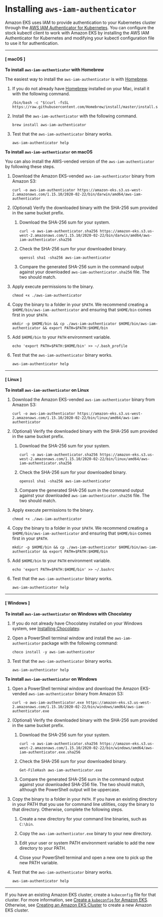 # Installing `aws-iam-authenticator`<a name="install-aws-iam-authenticator"></a>

Amazon EKS uses IAM to provide authentication to your Kubernetes cluster through the [AWS IAM Authenticator for Kubernetes](https://github.com/kubernetes-sigs/aws-iam-authenticator)\. You can configure the stock kubectl client to work with Amazon EKS by installing the AWS IAM Authenticator for Kubernetes and modifying your kubectl configuration file to use it for authentication\.

------
#### [ macOS ]

**To install `aws-iam-authenticator` with Homebrew**

The easiest way to install the `aws-iam-authenticator` is with [Homebrew](https://brew.sh/)\.

1. If you do not already have [Homebrew](https://brew.sh/) installed on your Mac, install it with the following command\.

   ```
   /bin/bash -c "$(curl -fsSL https://raw.githubusercontent.com/Homebrew/install/master/install.sh)""
   ```

1. Install the `aws-iam-authenticator` with the following command\.

   ```
   brew install aws-iam-authenticator
   ```

1. Test that the `aws-iam-authenticator` binary works\.

   ```
   aws-iam-authenticator help
   ```

**To install `aws-iam-authenticator` on macOS**

You can also install the AWS\-vended version of the `aws-iam-authenticator` by following these steps\.

1. Download the Amazon EKS\-vended `aws-iam-authenticator` binary from Amazon S3:

   ```
   curl -o aws-iam-authenticator https://amazon-eks.s3.us-west-2.amazonaws.com/1.15.10/2020-02-22/bin/darwin/amd64/aws-iam-authenticator
   ```

1. \(Optional\) Verify the downloaded binary with the SHA\-256 sum provided in the same bucket prefix\. 

   1. Download the SHA\-256 sum for your system\.

      ```
      curl -o aws-iam-authenticator.sha256 https://amazon-eks.s3.us-west-2.amazonaws.com/1.15.10/2020-02-22/bin/darwin/amd64/aws-iam-authenticator.sha256
      ```

   1. Check the SHA\-256 sum for your downloaded binary\.

      ```
      openssl sha1 -sha256 aws-iam-authenticator
      ```

   1. Compare the generated SHA\-256 sum in the command output against your downloaded `aws-iam-authenticator.sha256` file\. The two should match\.

1. Apply execute permissions to the binary\.

   ```
   chmod +x ./aws-iam-authenticator
   ```

1. Copy the binary to a folder in your `$PATH`\. We recommend creating a `$HOME/bin/aws-iam-authenticator` and ensuring that `$HOME/bin` comes first in your `$PATH`\.

   ```
   mkdir -p $HOME/bin && cp ./aws-iam-authenticator $HOME/bin/aws-iam-authenticator && export PATH=$PATH:$HOME/bin
   ```

1. Add `$HOME/bin` to your `PATH` environment variable\.

   ```
   echo 'export PATH=$PATH:$HOME/bin' >> ~/.bash_profile
   ```

1. Test that the `aws-iam-authenticator` binary works\.

   ```
   aws-iam-authenticator help
   ```

------
#### [ Linux ]

**To install `aws-iam-authenticator` on Linux**

1. Download the Amazon EKS\-vended `aws-iam-authenticator` binary from Amazon S3:

   ```
   curl -o aws-iam-authenticator https://amazon-eks.s3.us-west-2.amazonaws.com/1.15.10/2020-02-22/bin/linux/amd64/aws-iam-authenticator
   ```

1. \(Optional\) Verify the downloaded binary with the SHA\-256 sum provided in the same bucket prefix\. 

   1. Download the SHA\-256 sum for your system\.

      ```
      curl -o aws-iam-authenticator.sha256 https://amazon-eks.s3.us-west-2.amazonaws.com/1.15.10/2020-02-22/bin/linux/amd64/aws-iam-authenticator.sha256
      ```

   1. Check the SHA\-256 sum for your downloaded binary\.

      ```
      openssl sha1 -sha256 aws-iam-authenticator
      ```

   1. Compare the generated SHA\-256 sum in the command output against your downloaded `aws-iam-authenticator.sha256` file\. The two should match\.

1. Apply execute permissions to the binary\.

   ```
   chmod +x ./aws-iam-authenticator
   ```

1. Copy the binary to a folder in your `$PATH`\. We recommend creating a `$HOME/bin/aws-iam-authenticator` and ensuring that `$HOME/bin` comes first in your `$PATH`\.

   ```
   mkdir -p $HOME/bin && cp ./aws-iam-authenticator $HOME/bin/aws-iam-authenticator && export PATH=$PATH:$HOME/bin
   ```

1. Add `$HOME/bin` to your `PATH` environment variable\.

   ```
   echo 'export PATH=$PATH:$HOME/bin' >> ~/.bashrc
   ```

1. Test that the `aws-iam-authenticator` binary works\.

   ```
   aws-iam-authenticator help
   ```

------
#### [ Windows ]

**To install `aws-iam-authenticator` on Windows with Chocolatey**

1. If you do not already have Chocolatey installed on your Windows system, see [Installing Chocolatey](https://chocolatey.org/install)\.

1. Open a PowerShell terminal window and install the `aws-iam-authenticator` package with the following command:

   ```
   choco install -y aws-iam-authenticator
   ```

1. Test that the `aws-iam-authenticator` binary works\.

   ```
   aws-iam-authenticator help
   ```

**To install `aws-iam-authenticator` on Windows**

1. Open a PowerShell terminal window and download the Amazon EKS\-vended `aws-iam-authenticator` binary from Amazon S3:

   ```
   curl -o aws-iam-authenticator.exe https://amazon-eks.s3.us-west-2.amazonaws.com/1.15.10/2020-02-22/bin/windows/amd64/aws-iam-authenticator.exe
   ```

1. \(Optional\) Verify the downloaded binary with the SHA\-256 sum provided in the same bucket prefix\. 

   1. Download the SHA\-256 sum for your system\.

      ```
      curl -o aws-iam-authenticator.sha256 https://amazon-eks.s3.us-west-2.amazonaws.com/1.15.10/2020-02-22/bin/windows/amd64/aws-iam-authenticator.exe.sha256
      ```

   1. Check the SHA\-256 sum for your downloaded binary\.

      ```
      Get-FileHash aws-iam-authenticator.exe
      ```

   1. Compare the generated SHA\-256 sum in the command output against your downloaded SHA\-256 file\. The two should match, although the PowerShell output will be uppercase\.

1. Copy the binary to a folder in your `PATH`\. If you have an existing directory in your PATH that you use for command line utilities, copy the binary to that directory\. Otherwise, complete the following steps\.

   1. Create a new directory for your command line binaries, such as `C:\bin`\.

   1. Copy the `aws-iam-authenticator.exe` binary to your new directory\.

   1. Edit your user or system PATH environment variable to add the new directory to your PATH\.

   1. Close your PowerShell terminal and open a new one to pick up the new PATH variable\.

1. Test that the `aws-iam-authenticator` binary works\.

   ```
   aws-iam-authenticator help
   ```

------

If you have an existing Amazon EKS cluster, create a `kubeconfig` file for that cluster\. For more information, see [Create a `kubeconfig` for Amazon EKS](create-kubeconfig.md)\. Otherwise, see [Creating an Amazon EKS Cluster](create-cluster.md) to create a new Amazon EKS cluster\.